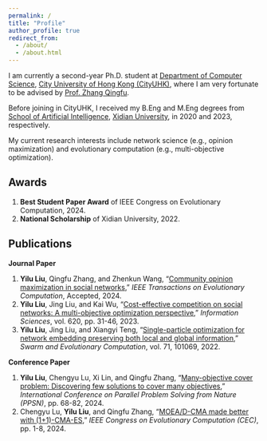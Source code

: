 ```yaml
---
permalink: /
title: "Profile"
author_profile: true
redirect_from: 
  - /about/
  - /about.html
---
```


I am currently a second-year Ph.D. student at [Department of Computer Science](https://www.cs.cityu.edu.hk/), [City University of Hong Kong (CityUHK)](https://www.cityu.edu.hk/), where I am very fortunate to be advised by [Prof. Zhang Qingfu](https://www.cs.cityu.edu.hk/~qzhan7/index.html). 

Before joining in CityUHK, I received my B.Eng and M.Eng degrees from [School of Artificial Intelligence](https://sai.xidian.edu.cn/), [Xidian University](https://www.xidian.edu.cn/), in 2020 and 2023, respectively.

My current research interests include network science (e.g., opinion maximization) and evolutionary computation (e.g., multi-objective optimization).



Awards
------
1. **Best Student Paper Award** of IEEE Congress on Evolutionary Computation, 2024.
2. **National Scholarship** of Xidian University, 2022.



Publications
------
**Journal Paper**
1. **Yilu Liu**, Qingfu Zhang, and Zhenkun Wang, “[Community opinion maximization in social networks](https://ieeexplore.ieee.org/abstract/document/10606097),” *IEEE Transactions on Evolutionary Computation*, Accepted, 2024.
2. **Yilu Liu**, Jing Liu, and Kai Wu, “[Cost-effective competition on social networks: A multi-objective optimization perspective](https://www.sciencedirect.com/science/article/pii/S0020025522013366),” *Information Sciences*, vol. 620, pp. 31-46, 2023.
3. **Yilu Liu**, Jing Liu, and Xiangyi Teng, “[Single-particle optimization for network embedding preserving both local and global information](https://www.sciencedirect.com/science/article/pii/S2210650222000414),” *Swarm and Evolutionary Computation*, vol. 71, 101069, 2022.

**Conference Paper**
1. **Yilu Liu**, Chengyu Lu, Xi Lin, and Qingfu Zhang, “[Many-objective cover problem: Discovering few solutions to cover many objectives](https://link.springer.com/chapter/10.1007/978-3-031-70085-9_5),” *International Conference on Parallel Problem Solving from Nature (PPSN)*, pp. 68-82, 2024.
2. Chengyu Lu, **Yilu Liu**, and Qingfu Zhang, “[MOEA/D-CMA made better with (1+1)-CMA-ES](https://ieeexplore.ieee.org/abstract/document/10612007),” *IEEE Congress on Evolutionary Computation (CEC)*, pp. 1-8, 2024.


